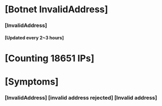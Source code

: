 # [Botnet InvalidAddress]
### [InvalidAddress]
#### [Updated every 2~3 hours]

# [Counting 18651 IPs]

# [Symptoms] 

###   [InvalidAddress] [invalid address rejected] [Invalid address]
